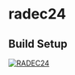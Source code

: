 # radec24

## Build Setup

[![RADEC24](https://gitlab.com/MakotoPD/radec24/-/raw/master/static/logo.png)](radec24)

